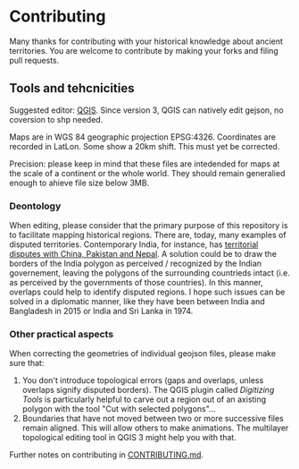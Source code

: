 # Contributing

Many thanks for contributing with your historical knowledge about ancient territories.
You are welcome to contribute by making your forks and filing pull requests.

## Tools and tehcnicities

Suggested editor: [QGIS](https://qgis.org). Since version 3, QGIS can natively edit gejson, no coversion to shp needed.

Maps are in WGS 84 geographic projection EPSG:4326. Coordinates are recorded in LatLon. Some show a 20km shift. This must yet be corrected.

Precision: please keep in mind that these files are intedended for maps at the scale of a continent or the whole world. They should remain generalied enough to ahieve file size below 3MB.

### Deontology

When editing, please consider that the primary purpose of this repository is to facilitate mapping historical regions. There are, today, many examples of disputed territories. Contemporary India, for instance, has [territorial disputes with China, Pakistan and Nepal](https://en.wikipedia.org/wiki/List_of_disputed_territories_of_India). A solution could be to draw the borders of the India polygon as perceived / recognized by the Indian governement, leaving the polygons of the surrounding countrieds intact (i.e. as perceived by the governments of those countries). In this manner, overlaps could help to identify disputed regions. I hope such issues can be solved in a diplomatic manner, like they have been between India and Bangladesh in 2015 or India and Sri Lanka in 1974.

### Other practical aspects

When correcting the geometries of individual geojson files, please make sure that:

1. You don't introduce topological errors (gaps and overlaps, unless overlaps signify disputed borders). The QGIS plugin called _Digitizing Tools_ is particularly helpful to carve out a region out of an axisting polygon with the tool "Cut with selected polygons"...
2. Boundaries that have not moved between two or more successive files remain aligned. This will allow others to make animations. The multilayer topological editing tool in QGIS 3 might help you with that. 

Further notes on contributing in [CONTRIBUTING.md](CONTRIBUTING.md).
